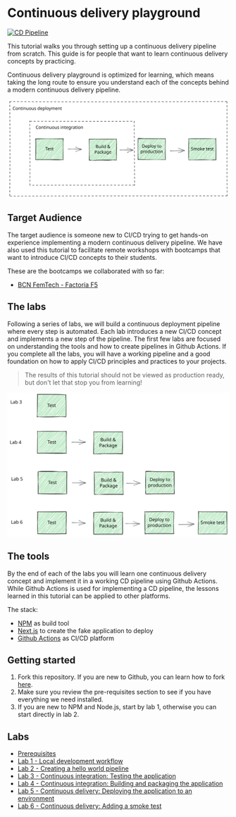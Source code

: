 # Continuous delivery playground

[![CD Pipeline](https://github.com/portovep//continuous-delivery-playground/actions/workflows/pipeline.yml/badge.svg?branch=main)](https://github.com/portovep//continuous-delivery-playground/actions/workflows/pipeline.yml)

This tutorial walks you through setting up a continuous delivery pipeline from scratch. This guide is for people that want to learn continuous delivery concepts by practicing.

Continuous delivery playground is optimized for learning, which means taking the long route to ensure you understand each of the concepts behind a modern continuous delivery pipeline.

![Complete pipeline](docs/images/complete-pipeline.svg "Complete Pipeline")

## Target Audience

The target audience is someone new to CI/CD trying to get hands-on experience implementing a modern continuous delivery pipeline. We have also used this tutorial to facilitate remote workshops with bootcamps that want to introduce CI/CD concepts to their students.

These are the bootcamps we collaborated with so far:

- [BCN FemTech - Factoría F5](https://factoriaf5.org/bcn-femtech/)


## The labs

Following a series of labs, we will build a continuous deployment pipeline where every step is automated. Each lab introduces a new CI/CD concept and implements a new step of the pipeline. The first few labs are focused on understanding the tools and how to create pipelines in Github Actions. If you complete all the labs, you will have a working pipeline and a good foundation on how to apply CI/CD principles and practices to your projects.

> The results of this tutorial should not be viewed as production ready, but don't let that stop you from learning!

![Step by step](docs/images/lab-steps.svg "Step by step")

## The tools

By the end of each of the labs you will learn one continuous delivery concept and implement it in a working CD pipeline using Github Actions. While Github Actions is used for implementing a CD pipeline, the lessons learned in this tutorial can be applied to other platforms.

The stack:

- [NPM](https://www.npmjs.com/) as build tool
- [Next.js](https://nextjs.org/) to create the fake application to deploy
- [Github Actions](https://docs.github.com/en/actions/) as CI/CD platform

## Getting started

1. Fork this repository. If you are new to Github, you can learn how to fork [here](https://docs.github.com/en/get-started/quickstart/fork-a-repo).
2. Make sure you review the pre-requisites section to see if you have everything we need installed.
3. If you are new to NPM and Node.js, start by lab 1, otherwise you can start directly in lab 2.

## Labs

- [Prerequisites](docs/00-prerequisites.md)
- [Lab 1 - Local development workflow](docs/01-local-development.md)
- [Lab 2 - Creating a hello world pipeline](docs/02-creating-hello-world-pipeline.md)
- [Lab 3 - Continuous integration: Testing the application](docs/03-adding-test-to-the-pipeline.md)
- [Lab 4 - Continuous integration: Building and packaging the application](docs/04-building-and-packaging-the-application.md)
- [Lab 5 - Continuous delivery: Deploying the application to an environment](docs/05-deploying-to-an-environment.md)
- [Lab 6 - Continuous delivery: Adding a smoke test](docs/06-adding-a-smoke-test.md)
